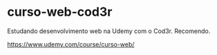 # curso-web-cod3r

Estudando desenvolvimento web na Udemy com o Cod3r. Recomendo.

https://www.udemy.com/course/curso-web/
